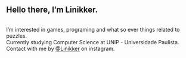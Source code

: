 ## Hello there, I’m Linikker.

<p align="center"> 
  <img alt="" src="https://i.pinimg.com/originals/9f/92/6c/9f926c8c220127d81c8ba6897aa8d5db.gif">
</p>


I’m interested in games, programing and what so ever things related to puzzles.<br>
Currently studying Computer Science at UNIP - Universidade Paulista.<br>
Contact with me by [@Linikker](https://instagram.com/linikker_?igshid=YTQwZjQ0NmI0OA==) on instagram.
<!---
Linikker/Linikker is a ✨ special ✨ repository because its `README.md` (this file) appears on your GitHub profile.
You can click the Preview link to take a look at your changes.
--->

